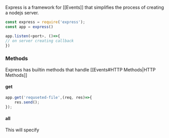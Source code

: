 Express is a framework for [[Events]] that simplifies the process of creating a nodejs server.
```js
const express = require('express');
const app = express()

app.listen(<port>, ()=>{
// on server creating callback
})
```

### Methods
Express has builtin methods that handle [[Events#HTTP Methods|HTTP Methods]]   
#### get
```js
app.get('requseted-file',(req, res)=>{
	res.send();
});
```
#### all
This will specify 
